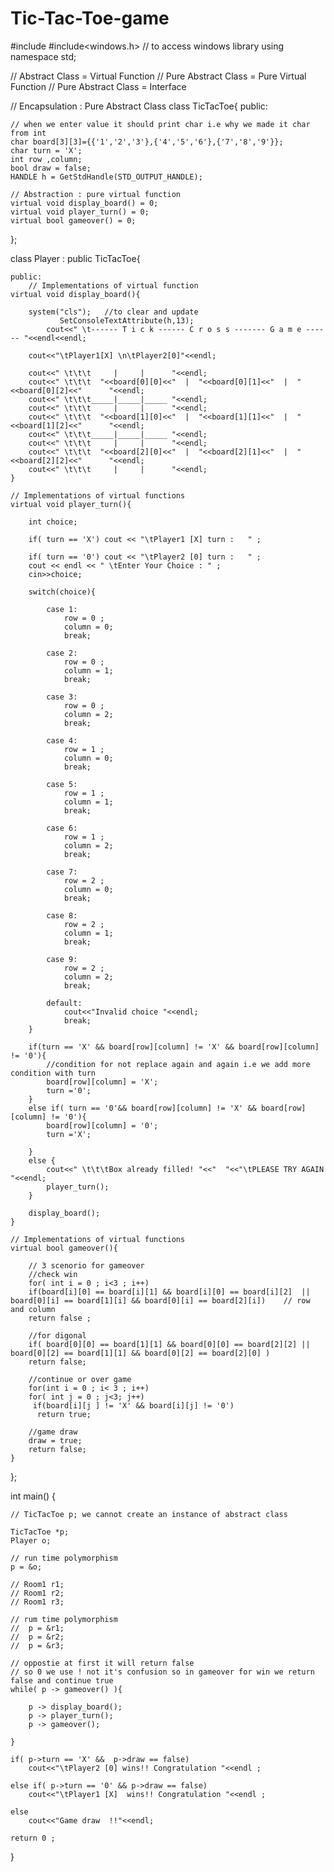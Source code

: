 # Tic-Tac-Toe-game
#include<iostream>
#include<windows.h> // to access windows library 
using namespace std;

// Abstract Class = Virtual Function 
// Pure Abstract Class = Pure Virtual Function 
// Pure Abstract Class = Interface 

// Encapsulation : Pure Abstract Class
class TicTacToe{
	public:
	
	// when we enter value it should print char i.e why we made it char from int
	char board[3][3]={{'1','2','3'},{'4','5','6'},{'7','8','9'}}; 
	char turn = 'X'; 
	int row ,column;
	bool draw = false;
	HANDLE h = GetStdHandle(STD_OUTPUT_HANDLE);
	
	// Abstraction : pure virtual function 
	virtual void display_board() = 0;
	virtual void player_turn() = 0;
	virtual bool gameover() = 0;
	
};

class Player : public TicTacToe{
	
	public:
		// Implementations of virtual function
	virtual void display_board(){
		
		system("cls");   //to clear and update
	           SetConsoleTextAttribute(h,13);
			cout<<" \t------ T i c k ------ C r o s s ------- G a m e ------ "<<endl<<endl;
			
		cout<<"\tPlayer1[X] \n\tPlayer2[0]"<<endl;
		
		cout<<" \t\t\t     |     |      "<<endl;
		cout<<" \t\t\t  "<<board[0][0]<<"  |  "<<board[0][1]<<"  |  "<<board[0][2]<<"      "<<endl;
		cout<<" \t\t\t_____|_____|_____ "<<endl;
		cout<<" \t\t\t     |     |      "<<endl;
		cout<<" \t\t\t  "<<board[1][0]<<"  |  "<<board[1][1]<<"  |  "<<board[1][2]<<"      "<<endl;
		cout<<" \t\t\t_____|_____|_____ "<<endl;
		cout<<" \t\t\t     |     |      "<<endl;
		cout<<" \t\t\t  "<<board[2][0]<<"  |  "<<board[2][1]<<"  |  "<<board[2][2]<<"      "<<endl;
		cout<<" \t\t\t     |     |      "<<endl;
	}
	
	// Implementations of virtual functions 
	virtual void player_turn(){
	
		int choice;
		
		if( turn == 'X') cout << "\tPlayer1 [X] turn :   " ;
		
		if( turn == '0') cout << "\tPlayer2 [0] turn :   " ;
		cout << endl << " \tEnter Your Choice : " ;
		cin>>choice;
			
		switch(choice){
			
            case 1: 
				row = 0 ; 
				column = 0; 
				break;
				
            case 2: 
				row = 0 ; 
				column = 1; 
				break;  
				                  			    	
			case 3: 
				row = 0 ; 
				column = 2; 
				break;
			
			case 4: 
				row = 1 ; 
				column = 0; 
				break;
				
			case 5: 
				row = 1 ; 
				column = 1; 
				break;
				
			case 6: 
				row = 1 ; 
				column = 2; 
				break;
				
			case 7: 
				row = 2 ; 
				column = 0; 
				break;	 
				
			case 8: 
				row = 2 ; 
				column = 1; 
				break;
				
			case 9: 
				row = 2 ; 
				column = 2; 
				break;
			
			default:
				cout<<"Invalid choice "<<endl;
				break;		
		}
		
		if(turn == 'X' && board[row][column] != 'X' && board[row][column] != '0'){   
		    //condition for not replace again and again i.e we add more condition with turn 
			board[row][column] = 'X';
			turn ='0';
		}
		else if( turn == '0'&& board[row][column] != 'X' && board[row][column] != '0'){
			board[row][column] = '0';
			turn ='X';
	     	
		}
		else {
			cout<<" \t\t\tBox already filled! "<<"  "<<"\tPLEASE TRY AGAIN  "<<endl;
			player_turn();
		}
	
		display_board();
	}
	
	// Implementations of virtual functions 
	virtual bool gameover(){
	
		// 3 scenorio for gameover 
		//check win
		for( int i = 0 ; i<3 ; i++)
		if(board[i][0] == board[i][1] && board[i][0] == board[i][2]  || board[0][i] == board[1][i] && board[0][i] == board[2][i])    // row and column 
		return false ;
		
		//for digonal 
		if( board[0][0] == board[1][1] && board[0][0] == board[2][2] ||  board[0][2] == board[1][1] && board[0][2] == board[2][0] )
		return false;
		
		//continue or over game 
		for(int i = 0 ; i< 3 ; i++)
		for( int j = 0 ; j<3; j++)
		 if(board[i][j ] != 'X' && board[i][j] != '0')
		  return true;
		  
		//game draw 
		draw = true;
		return false;
	}
};


int main() {
	
	// TicTacToe p; we cannot create an instance of abstract class 
	
	TicTacToe *p;
	Player o;
	
	// run time polymorphism
	p = &o;
	
	// Room1 r1;
	// Room1 r2;
	// Room1 r3;
	
	// rum time polymorphism 
	//	p = &r1;
	//	p = &r2;
	//	p = &r3;
	
	// oppostie at first it will return false 
	// so 0 we use ! not it's confusion so in gameover for win we return false and continue true
	while( p -> gameover() ){  
         
		p -> display_board();
    	p -> player_turn();
    	p -> gameover();
    	
    }
     
    if( p->turn == 'X' &&  p->draw == false)
		cout<<"\tPlayer2 [0] wins!! Congratulation "<<endl ;
		
 	else if( p->turn == '0' && p->draw == false)
		cout<<"\tPlayer1 [X]  wins!! Congratulation "<<endl ;
		
	else
		cout<<"Game draw  !!"<<endl;
     
	return 0 ;
}

